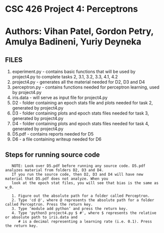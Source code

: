 # CSC 426 Project 4: Perceptrons
# Authors: Vihan Patel, Gordon Petry, Amulya Badineni, Yuriy Deyneka

## FILES

  1. experiment.py - contains basic functions that will be used by project4.py to complete tasks 2, 3.1, 3.2, 3.3, 4.1, 4.2
  2. project4.py - generates all the material needed for D2, D3 and D4
  3. perceptron.py - contains functions needed for perceptron learning, used by project4.py
  4. iris.data - will serve as input file for project4.py
  5. D2 - folder containing an epoch stats file and plots needed for task 2, generated by project4.py
  6. D3 - folder containing plots and epoch stats files needed for task 3, generated by project4.py
  7. D4 - folder containing plots and epoch stats files needed for task 4, generated by project4.py
  8. D5.pdf - contains reports needed for D5
  9. D6 - a file containing writeup needed for D6

## Steps for running source code

``` 
   NOTE: Look over D5.pdf before running any source code. D5.pdf analyzes material from folders D2, D3 and D4. 
   If you run the source code, then D2, D3 and D4 will have new material that D5.pdf does not analyze. When you
   look at the epoch stat files, you will see that bias is the same as w_0.
   
   1. Figure out the absolute path for a folder called Perceptron. 
   2. Type 'cd @', where @ represents the absolute path for a folder called Perceptron. Press the return key.
   3. Type ‘module add python’ and press the return key.
   4. Type 'python3 project4.py $ #', where $ represents the relative or absolute path to iris.data and 
      # is a decimal representing a learning rate (i.e. 0.1). Press the return key.
```
